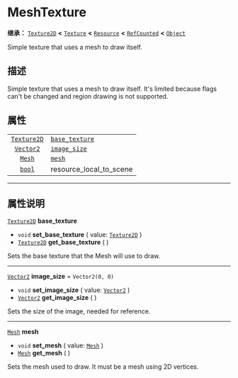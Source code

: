 <!-- ⚠ 请勿编辑本文件 ⚠ -->
<!-- 本文档使用脚本从 WeDot 引擎源码仓库生成。 -->
<!-- 生成脚本：https://github.com/WeDot-Engine/WeDot/tree/4.3/doc/tools/make_md.py； -->
<!-- 原文件：https://github.com/WeDot-Engine/WeDot/tree/4.3/doc/classes/MeshTexture.xml。 -->

<div id="_class_meshtexture"></div>

# MeshTexture

**继承：** [`Texture2D`](class_texture2d.md) **<** [`Texture`](class_texture.md) **<** [`Resource`](class_resource.md) **<** [`RefCounted`](class_refcounted.md) **<** [`Object`](class_object.md)

Simple texture that uses a mesh to draw itself.

## 描述

Simple texture that uses a mesh to draw itself. It's limited because flags can't be changed and region drawing is not supported.

## 属性

|||
|:-:|:--|
| [`Texture2D`](class_texture2d.md) | [`base_texture`](#class_meshtexture_property_base_texture) |                                                                                      |
| [`Vector2`](class_vector2.md)     | [`image_size`](#class_meshtexture_property_image_size)     | ``Vector2(0, 0)``                                                                    |
| [`Mesh`](class_mesh.md)           | [`mesh`](#class_meshtexture_property_mesh)                 |                                                                                      |
| [`bool`](class_bool.md)           | resource_local_to_scene                                    | ``false`` (overrides [`Resource`](#class_resource_property_resource_local_to_scene)) |

<!-- rst-class:: classref-section-separator -->

---

## 属性说明

<div id="_class_meshtexture_property_base_texture"></div>

[`Texture2D`](class_texture2d.md) **base_texture** <div id="class_meshtexture_property_base_texture"></div>

- `void` **set_base_texture** ( value: [`Texture2D`](class_texture2d.md) )
- [`Texture2D`](class_texture2d.md) **get_base_texture** ( )

Sets the base texture that the Mesh will use to draw.

<!-- rst-class:: classref-item-separator -->

---

<div id="_class_meshtexture_property_image_size"></div>

[`Vector2`](class_vector2.md) **image_size** = ``Vector2(0, 0)`` <div id="class_meshtexture_property_image_size"></div>

- `void` **set_image_size** ( value: [`Vector2`](class_vector2.md) )
- [`Vector2`](class_vector2.md) **get_image_size** ( )

Sets the size of the image, needed for reference.

<!-- rst-class:: classref-item-separator -->

---

<div id="_class_meshtexture_property_mesh"></div>

[`Mesh`](class_mesh.md) **mesh** <div id="class_meshtexture_property_mesh"></div>

- `void` **set_mesh** ( value: [`Mesh`](class_mesh.md) )
- [`Mesh`](class_mesh.md) **get_mesh** ( )

Sets the mesh used to draw. It must be a mesh using 2D vertices.

[^virtual]: 本方法通常需要用户覆盖才能生效。
[^const]: 本方法无副作用，不会修改该实例的任何成员变量。
[^vararg]: 本方法除了能接受在此处描述的参数外，还能够继续接受任意数量的参数。
[^constructor]: 本方法用于构造某个类型。
[^static]: 调用本方法无需实例，可直接使用类名进行调用。
[^operator]: 本方法描述的是使用本类型作为左操作数的有效运算符。
[^bitfield]: 这个值是由下列位标志构成位掩码的整数。
[^void]: 无返回值。
